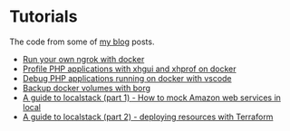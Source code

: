 Tutorials
=========

The code from some of [my blog](https://baptiste.bouchereau.pro/) posts.

- [Run your own ngrok with docker](docker-ngrok)
- [Profile PHP applications with xhgui and xhprof on docker](docker-xhprof-xhgui)
- [Debug PHP applications running on docker with vscode](docker-vscode-php-xdebug)
- [Backup docker volumes with borg](docker-volume-borg-backup)
- [A guide to localstack (part 1) - How to mock Amazon web services in local](localstack-part-1)
- [A guide to localstack (part 2) - deploying resources with Terraform](localstack-part-2)

